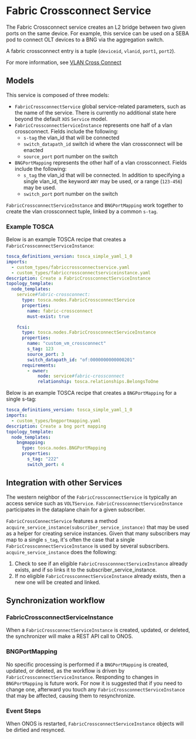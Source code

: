 # Fabric Crossconnect Service

The Fabric Crossconnect service creates an L2 bridge between two given ports on the same device. For example, this service can be used on a SEBA pod to connect OLT devices to a BNG via the aggregation switch.

A fabric crossconnect entry is a tuple (`deviceid`, `vlanid`, `port1`, `port2`).

For more information, see [VLAN Cross Connect](https://wiki.opencord.org/display/CORD/VLAN+Cross+Connect)

## Models

This service is composed of three models:

- `FabricCrossconnectService` global service-related parameters, such as the name of the service. There is currently no additional state here beyond the default `XOS` `Service` model.
- `FabricCrossconnectServiceInstance` represents one half of a vlan crossconnect. Fields include the following:
    - `s-tag` the vlan_id that will be connected
    - `switch_datapath_id` switch id where the vlan crossconnect will be enacted
    - `source_port` port number on the switch
- `BNGPortMapping` represents the other half of a vlan crossconnect. Fields include the following:
    - `s_tag` the vlan_id that will be connected. In addition to specifying a single vlan_id, the keyword `ANY` may be used, or a range (`123-456`) may be used.
    - `switch_port` port number on the switch

`FabricCrossconnectServiceInstance` and `BNGPortMapping` work together to create the vlan crossconnect tuple, linked by a common `s-tag`.

### Example TOSCA

Below is an example TOSCA recipe that creates a `FabricCrossconnectServiceInstance`:

```yaml
tosca_definitions_version: tosca_simple_yaml_1_0
imports:
  - custom_types/fabriccrossconnectservice.yaml
  - custom_types/fabriccrossconnectserviceinstance.yaml
description: Create a FabricCrossconnectServiceInstance
topology_template:
  node_templates:
    service#fabric-crossconnect:
      type: tosca.nodes.FabricCrossconnectService
      properties:
        name: fabric-crossconnect
        must-exist: true

    fcsi:
      type: tosca.nodes.FabricCrossconnectServiceInstance
      properties:
        name: "custom_vm_crossconnect"
        s_tag: 123
        source_port: 3
        switch_datapath_id: "of:0000000000000201"
      requirements:
        - owner:
            node: service#fabric-crossconnect
            relationship: tosca.relationships.BelongsToOne
```

Below is an example TOSCA recipe that creates a `BNGPortMapping` for a single s-tag:

```yaml
tosca_definitions_version: tosca_simple_yaml_1_0
imports:
  - custom_types/bngportmapping.yaml
description: Create a bng port mapping
topology_template:
  node_templates:
    bngmapping:
      type: tosca.nodes.BNGPortMapping
      properties:
        s_tag: "222"
        switch_port: 4
```

## Integration with other Services

The western neighbor of the `FabricCrossconnectService` is typically an access service such as `VOLTService`. `FabricCrossconnectServiceInstance` participates in the dataplane chain for a given subscriber.

`FabricCrossConnectService` features a method `acquire_service_instance(subscriber_service_instance)` that may be used as a helper for creating service instances. Given that many subscribers may map to a single `s_tag`, it's often the case that a single `FabricCrossconnectServiceInstance` is used by several subscribers. `acquire_service_instance` does the following:

1) Check to see if an eligible `FabricCrossconnnectServiceInstance` already exists, and if so links it to the subscriber_service_instance.
2) If no eligible `FabricCrossconnectServiceInstance` already exists, then a new one will be created and linked.

## Synchronization workflow

### FabricCrossconnectServiceInstance

When a `FabricCrossconnectServiceInstance` is created, updated, or deleted, the synchronizer will make a REST API call to ONOS.

### BNGPortMapping

No specific processing is performed if a `BNGPortMapping` is created, updated, or deleted, as the workflow is driven by `FabricCrossconnectServiceInstance`. Responding to changes in `BNGPortMapping` is future work. For now it is suggested that if you need to change one, afterward you touch any `FabricCrossconnectServiceInstance` that may be affected, causing them to resynchronize.

### Event Steps

When ONOS is restarted, `FabricCrossconnectServiceInstance` objects will be dirtied and resynced.

